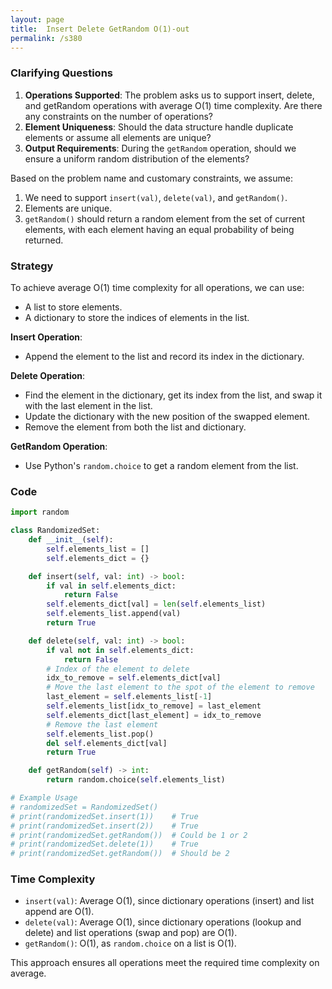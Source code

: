 ```yaml
---
layout: page
title:  Insert Delete GetRandom O(1)-out
permalink: /s380
---
```


### Clarifying Questions

1. **Operations Supported**: The problem asks us to support insert, delete, and getRandom operations with average O(1) time complexity. Are there any constraints on the number of operations?
2. **Element Uniqueness**: Should the data structure handle duplicate elements or assume all elements are unique?
3. **Output Requirements**: During the `getRandom` operation, should we ensure a uniform random distribution of the elements?

Based on the problem name and customary constraints, we assume:

1. We need to support `insert(val)`, `delete(val)`, and `getRandom()`.
2. Elements are unique.
3. `getRandom()` should return a random element from the set of current elements, with each element having an equal probability of being returned.

### Strategy

To achieve average O(1) time complexity for all operations, we can use:
- A list to store elements.
- A dictionary to store the indices of elements in the list.

**Insert Operation**:
- Append the element to the list and record its index in the dictionary.

**Delete Operation**:
- Find the element in the dictionary, get its index from the list, and swap it with the last element in the list.
- Update the dictionary with the new position of the swapped element.
- Remove the element from both the list and dictionary.

**GetRandom Operation**:
- Use Python's `random.choice` to get a random element from the list.

### Code

```python
import random

class RandomizedSet:
    def __init__(self):
        self.elements_list = []
        self.elements_dict = {}

    def insert(self, val: int) -> bool:
        if val in self.elements_dict:
            return False
        self.elements_dict[val] = len(self.elements_list)
        self.elements_list.append(val)
        return True

    def delete(self, val: int) -> bool:
        if val not in self.elements_dict:
            return False
        # Index of the element to delete
        idx_to_remove = self.elements_dict[val]
        # Move the last element to the spot of the element to remove
        last_element = self.elements_list[-1]
        self.elements_list[idx_to_remove] = last_element
        self.elements_dict[last_element] = idx_to_remove
        # Remove the last element
        self.elements_list.pop()
        del self.elements_dict[val]
        return True

    def getRandom(self) -> int:
        return random.choice(self.elements_list)

# Example Usage
# randomizedSet = RandomizedSet()
# print(randomizedSet.insert(1))    # True
# print(randomizedSet.insert(2))    # True
# print(randomizedSet.getRandom())  # Could be 1 or 2
# print(randomizedSet.delete(1))    # True
# print(randomizedSet.getRandom())  # Should be 2
```

### Time Complexity
- `insert(val)`: Average O(1), since dictionary operations (insert) and list append are O(1).
- `delete(val)`: Average O(1), since dictionary operations (lookup and delete) and list operations (swap and pop) are O(1).
- `getRandom()`: O(1), as `random.choice` on a list is O(1).

This approach ensures all operations meet the required time complexity on average.